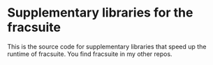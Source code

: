 # Supplementary libraries for the fracsuite
This is the source code for supplementary libraries that speed up the runtime of fracsuite.
You find fracsuite in my other repos.